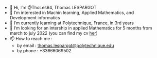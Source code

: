 - 👋 Hi, I’m @ThoLes94, Thomas LESPARGOT
- 👀 I’m interested in Machin learning, Applied Mathematics, and Development informatics
- 🌱 I’m currently learning at Polytechnique, France, in 3rd years
- 💼 I’m looking for an intership in applied Mathematics for 5 months from march to july 2022 (you can find my cv [her](thomas_lespargot_cv.pdf))
- 📫 How to reach me : 
   - by email : thomas.lespargot@polytechnique.edu
   - by phone : +33666069502

<!---
ThoLes94/ThoLes94 is a ✨ special ✨ repository because its `README.md` (this file) appears on your GitHub profile.
You can click the Preview link to take a look at your changes.
--->
